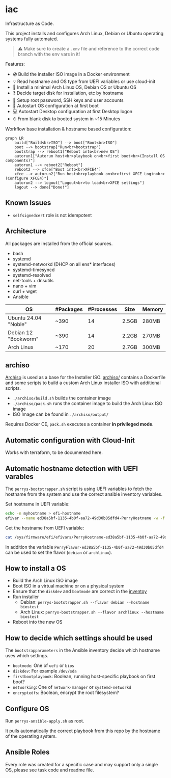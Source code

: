 # iac

Infrastructure as Code.

This project installs and configures Arch Linux, Debian or Ubuntu operating systems fully automated.

> ⚠ Make sure to create a `.env` file and reference to the correct code branch with the env vars in it!

Features:

- 💿 Build the installer ISO image in a Docker environment
- 💡 Read hostname and OS type from UEFI variables or use cloud-init
- 🔨 Install a minimal Arch Linux OS, Debian OS or Ubuntu OS
- ❓ Decide target disk for installation, etc by hostname
- 🔐 Setup root password, SSH keys and user accounts
- 🚀 Autostart OS configuration at first boot
- 💻 Autostart Desktop configuration at first Desktop logon
- ⏱ From blank disk to booted system in ~15 Minutes

Workflow base installation & hostname based configuration:

```mermaid
graph LR
    build["Build<br>ISO"] --> boot["Boot<br>ISO"]
    boot --> bootstrap["Run<br>bootstrap"]
    bootstrap --> reboot1["Reboot into<br>new OS"]
    autorun1["Autorun host<br>playbook on<br>first boot<br>(Install OS components)"]
    autorun1 --> reboot2["Reboot"]
    reboot2 --> xfce["Boot into<br>XFCE4"]
    xfce --> autorun2["Run host<br>playbook on<br>first XFCE Login<br>(Configure XFCE4)"]
    autorun2 --> logout["Logout<br>to load<br>XFCE settings"]
    logout --> done["Done!"]
```

## Known Issues

- `selfsignedcert` role is not idempotent

## Architecture

All packages are installed from the official sources.

- bash
- systemd
- systemd-networkd (DHCP on all ens* interfaces)
- systemd-timesyncd
- systemd-resolved
- net-tools + dnsutils
- nano + vim
- curl + wget
- Ansible

| OS                   | #Packages | #Processes | Size  | Memory |
|----------------------|-----------|------------|-------|--------|
| Ubuntu 24.04 "Noble" |      ~390 |         14 | 2.5GB |  280MB |
| Debian 12 "Bookworm" |      ~390 |         14 | 2.2GB |  270MB |
| Arch Linux           |      ~170 |         20 | 2.7GB |  300MB |

## archiso

[Archiso](https://wiki.archlinux.org/title/archiso) is used as a base for the Installer ISO. 
[archiso/](./archiso/) contains a Dockerfile and some scripts to build a custom Arch Linux installer 
ISO with additional scripts.

- `./archiso/build.sh` builds the container image
- `./archiso/pack.sh` runs the container image to build the Arch Linux ISO image
- ISO Image can be found in `./archiso/output/`

Requires Docker CE, `pack.sh` executes a container **in privileged mode**.

## Automatic configuration with Cloud-Init

Works with terraform, to be documented here.

## Automatic hostname detection with UEFI varables

The `perrys-bootstrapper.sh` script is using UEFI variables to fetch the hostname from the system and use the
correct ansible inventory variables.

Set hostname in UEFI variable:

```sh
echo -n myhostname > efi-hostname
efivar --name ed38a5bf-1135-4b0f-aa72-49d30b05dfd4-PerryHostname -w -f efi-hostname
```

Get the hostname from UEFI variable:

```sh
cat /sys/firmware/efi/efivars/PerryHostname-ed38a5bf-1135-4b0f-aa72-49d30b05dfd4
```

In addition the variable `PerryFlavor-ed38a5bf-1135-4b0f-aa72-49d30b05dfd4` can be used to
set the flavor (`debian` or `archlinux`).

## How to install a OS

- Build the Arch Linux ISO image
- Boot ISO in a virtual machine or on a physical system
- Ensure that the `diskdev` and `bootmode` are correct in the [inventoy](./inventory/defaults.yml)
- Run installer
    - Debian: `perrys-bootstrapper.sh --flavor debian --hostname biostest`
    - Arch Linux: `perrys-bootstrapper.sh --flavor archlinux --hostname biostest`
- Reboot into the new OS

## How to decide which settings should be used

The `bootstrapparameters` in the Ansible inventory decide which hostname uses which settings.

- `bootmode`: One of `uefi` or `bios`
- `diskdev`: For example `/dev/sda`
- `firstbootplaybook`: Boolean, running host-specific playbook on first boot?
- `networking`: One of `network-manager` or `systemd-networkd`
- `encryptedfs`: Boolean, encrypt the root filesystem?

## Configure OS

Run `perrys-ansible-apply.sh` as root.

It pulls automatically the correct playbook from this repo by the hostname of the operating system.

## Ansible Roles

Every role was created for a specific case and may support only a single OS, please see task code and readme file.
